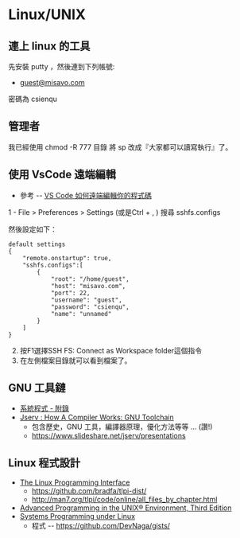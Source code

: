 # Linux/UNIX

## 連上 linux 的工具

先安裝 putty ，然後連到下列帳號:

* guest@misavo.com

密碼為 csienqu


## 管理者

我已經使用 chmod -R 777 目錄 將 sp 改成『大家都可以讀寫執行』了。

## 使用 VsCode 遠端編輯

* 參考 -- [VS Code 如何遠端編輯你的程式碼](http://andy51002000.blogspot.com/2019/03/vs-code.html)

1 - File > Preferences > Settings (或是Ctrl + , ) 搜尋 sshfs.configs

然後設定如下：

```
default settings
{
    "remote.onstartup": true,
    "sshfs.configs":[
        {
            "root": "/home/guest",
            "host": "misavo.com",
            "port": 22,
            "username": "guest",
            "password": "csienqu",
            "name": "unnamed"
        }
    ]
}
```

2. 按F1選擇SSH FS: Connect as Workspace folder這個指令
3. 在左側檔案目錄就可以看到檔案了。

## GNU 工具鏈

* [系統程式 - 附錄](https://www.slideshare.net/ccckmit/ss-61169583)
* [Jserv : How A Compiler Works: GNU Toolchain](https://www.slideshare.net/jserv/how-a-compiler-works-gnu-toolchain) 
    * 包含歷史，GNU 工具，編譯器原理，優化方法等等 ... (讚!)
    * https://www.slideshare.net/jserv/presentations

## Linux 程式設計

* [The Linux Programming Interface](http://man7.org/tlpi/)
    * https://github.com/bradfa/tlpi-dist/
    * http://man7.org/tlpi/code/online/all_files_by_chapter.html
* [Advanced Programming in the UNIX® Environment, Third Edition](http://www.apuebook.com/toc3e.html)
* [Systems Programming under Linux](https://github.com/DevNaga/linux-systems-programming-with-c)
    * 程式 -- https://github.com/DevNaga/gists/

